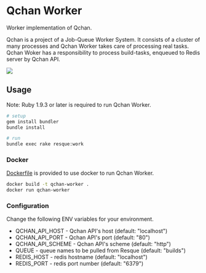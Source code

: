 # Qchan Worker
Worker implementation of Qchan.

Qchan is a project of a Job-Queue Worker System.
It consists of a cluster of many processes and Qchan Worker takes care of processing real tasks.
Qchan Woker has a responsibility to process build-tasks, enqueued to Redis server by Qchan API.

![](https://raw.github.com/r7kamura/qchan-worker/master/doc/png/overview.png)

## Usage
Note: Ruby 1.9.3 or later is required to run Qchan Worker.

```sh
# setup
gem install bundler
bundle install

# run
bundle exec rake resque:work
```

### Docker
[Dockerfile](https://github.com/r7kamura/qchan-worker/blob/master/Dockerfile)
is provided to use docker to run Qchan Worker.

```sh
docker build -t qchan-worker .
docker run qchan-worker
```

### Configuration
Change the following ENV variables for your environment.

* QCHAN_API_HOST - Qchan API's host (default: "localhost")
* QCHAN_API_PORT - Qchan API's port (default: "80")
* QCHAN_API_SCHEME - Qchan API's scheme (default: "http")
* QUEUE - queue names to be pulled from Resque (default: "builds")
* REDIS_HOST - redis hostname (default: "localhost")
* REDIS_PORT - redis port number (default: "6379")

